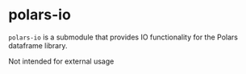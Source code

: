# polars-io

`polars-io` is a submodule that provides IO functionality for the Polars dataframe library.

Not intended for external usage
